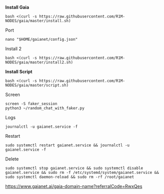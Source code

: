 <b> Install Gaia </b>

```
bash <(curl -s https://raw.githubusercontent.com/R1M-NODES/gaia/master/install.sh)
```

Port
```
nano "$HOME/gaianet/config.json"
```

Install 2
```
bash <(curl -s https://raw.githubusercontent.com/R1M-NODES/gaia/master/install2.sh)
```


<b> Install Script </b>

```
bash <(curl -s https://raw.githubusercontent.com/R1M-NODES/gaia/master/script.sh)
```

Screen
```
screen -S faker_session
python3 ~/random_chat_with_faker.py
```

Logs
```
journalctl -u gaianet.service -f
```

Restart
```
sudo systemctl restart gaianet.service && journalctl -u gaianet.service -f
```

Delete
```
sudo systemctl stop gaianet.service && sudo systemctl disable gaianet.service && sudo rm -f /etc/systemd/system/gaianet.service && sudo systemctl daemon-reload && sudo rm -rf /root/gaianet
```

https://www.gaianet.ai/gaia-domain-name?referralCode=RwxQes
